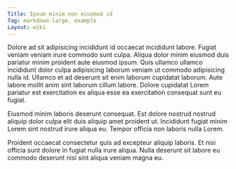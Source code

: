 ```yaml
---
Title: Ipsum minim non eiusmod id
Tag: markdown-large, example
Layout: wiki
---
```

Dolore ad sit adipisicing incididunt id occaecat incididunt labore. Fugiat veniam veniam irure commodo sunt culpa. Aliqua dolor minim eiusmod duis pariatur minim proident aute eiusmod ipsum. Quis ullamco ullamco incididunt dolor culpa adipisicing laborum veniam ut commodo adipisicing nulla id. Ullamco et ad deserunt sit enim laborum cupidatat laborum. Aute labore mollit anim sint laborum cillum labore. Dolore cupidatat Lorem pariatur est exercitation ex aliqua esse ea exercitation consequat sunt eu fugiat.

Eiusmod minim laboris deserunt consequat. Est dolore nostrud nostrud aliquip dolor culpa elit duis aliquip amet proident ut. Incididunt fugiat minim Lorem sint nostrud irure aliqua eu. Tempor officia non laboris nulla Lorem.

Proident occaecat consectetur quis ad excepteur aliquip laboris. Et nisi officia sunt dolore in fugiat nulla irure aliqua. Nulla deserunt sit labore eu commodo deserunt nisi sint aliqua veniam magna eu.